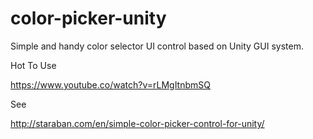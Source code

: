 # color-picker-unity

Simple and handy color selector UI control based on Unity GUI system.

Hot To Use

https://www.youtube.co/watch?v=rLMgItnbmSQ

See


http://staraban.com/en/simple-color-picker-control-for-unity/

